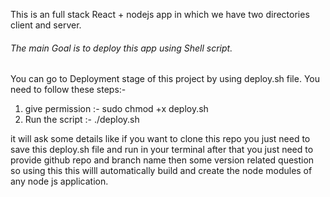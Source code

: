 This is an full stack React + nodejs app in which we have two directories client and server.

######  The main Goal is to deploy this app using Shell script. ############

You can go to Deployment stage of this project by using deploy.sh file.
You need to follow these steps:- 

1. give permission :-   sudo chmod +x deploy.sh
2. Run the script :- ./deploy.sh

it will ask some details like if you want to clone this repo you just need to save this deploy.sh file and run in your terminal after that you just need to provide github repo and branch name then some version related question so using this this willl automatically build and create the node modules of any node js application.
